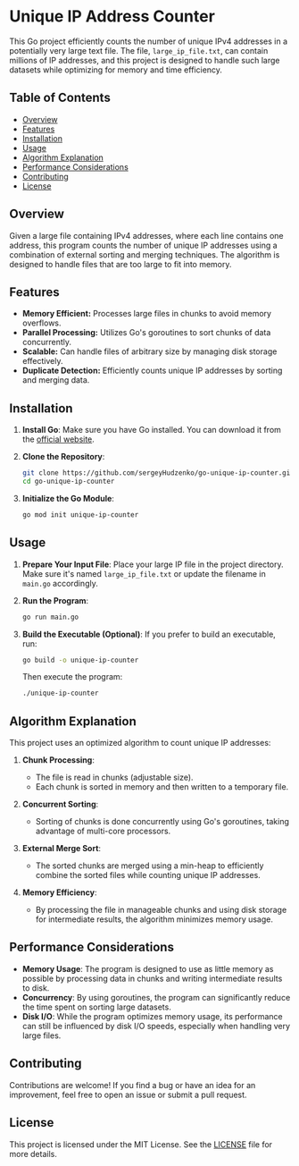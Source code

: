 # Unique IP Address Counter

This Go project efficiently counts the number of unique IPv4 addresses in a potentially very large text file. The file, `large_ip_file.txt`, can contain millions of IP addresses, and this project is designed to handle such large datasets while optimizing for memory and time efficiency.

## Table of Contents

- [Overview](#overview)
- [Features](#features)
- [Installation](#installation)
- [Usage](#usage)
- [Algorithm Explanation](#algorithm-explanation)
- [Performance Considerations](#performance-considerations)
- [Contributing](#contributing)
- [License](#license)

## Overview

Given a large file containing IPv4 addresses, where each line contains one address, this program counts the number of unique IP addresses using a combination of external sorting and merging techniques. The algorithm is designed to handle files that are too large to fit into memory.

## Features

- **Memory Efficient:** Processes large files in chunks to avoid memory overflows.
- **Parallel Processing:** Utilizes Go's goroutines to sort chunks of data concurrently.
- **Scalable:** Can handle files of arbitrary size by managing disk storage effectively.
- **Duplicate Detection:** Efficiently counts unique IP addresses by sorting and merging data.

## Installation

1. **Install Go**: Make sure you have Go installed. You can download it from the [official website](https://golang.org/dl/).

2. **Clone the Repository**:
    ```bash
    git clone https://github.com/sergeyHudzenko/go-unique-ip-counter.git
    cd go-unique-ip-counter
    ```

3. **Initialize the Go Module**:
    ```bash
    go mod init unique-ip-counter
    ```

## Usage

1. **Prepare Your Input File**: Place your large IP file in the project directory. Make sure it's named `large_ip_file.txt` or update the filename in `main.go` accordingly.

2. **Run the Program**:
    ```bash
    go run main.go
    ```

3. **Build the Executable (Optional)**:
    If you prefer to build an executable, run:
    ```bash
    go build -o unique-ip-counter
    ```
    Then execute the program:
    ```bash
    ./unique-ip-counter
    ```

## Algorithm Explanation

This project uses an optimized algorithm to count unique IP addresses:

1. **Chunk Processing**:
    - The file is read in chunks (adjustable size).
    - Each chunk is sorted in memory and then written to a temporary file.

2. **Concurrent Sorting**:
    - Sorting of chunks is done concurrently using Go's goroutines, taking advantage of multi-core processors.

3. **External Merge Sort**:
    - The sorted chunks are merged using a min-heap to efficiently combine the sorted files while counting unique IP addresses.

4. **Memory Efficiency**:
    - By processing the file in manageable chunks and using disk storage for intermediate results, the algorithm minimizes memory usage.

## Performance Considerations

- **Memory Usage**: The program is designed to use as little memory as possible by processing data in chunks and writing intermediate results to disk.
- **Concurrency**: By using goroutines, the program can significantly reduce the time spent on sorting large datasets.
- **Disk I/O**: While the program optimizes memory usage, its performance can still be influenced by disk I/O speeds, especially when handling very large files.

## Contributing

Contributions are welcome! If you find a bug or have an idea for an improvement, feel free to open an issue or submit a pull request.

## License

This project is licensed under the MIT License. See the [LICENSE](LICENSE) file for more details.
